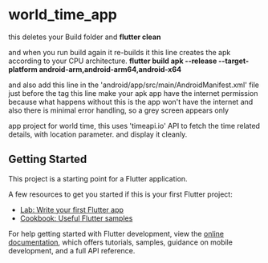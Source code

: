 # world_time_app
this deletes your Build folder and
**flutter clean**

and when you run build again it re-builds it
this line creates the apk according to your CPU architecture.
**flutter build apk --release --target-platform android-arm,android-arm64,android-x64**

and also add this line in the 'android/app/src/main/AndroidManifest.xml' file just before the <application> tag
this line make your apk app have the internet permission because what happens without this is 
the app won't have the internet and also there is minimal error handling, so a grey screen appears only
**<uses-permission android:name="android.permission.INTERNET"/>**

app project for world time, this uses 
'timeapi.io' API to fetch the time related details, with location parameter.
and display it cleanly.

## Getting Started

This project is a starting point for a Flutter application.

A few resources to get you started if this is your first Flutter project:

- [Lab: Write your first Flutter app](https://docs.flutter.dev/get-started/codelab)
- [Cookbook: Useful Flutter samples](https://docs.flutter.dev/cookbook)

For help getting started with Flutter development, view the
[online documentation](https://docs.flutter.dev/), which offers tutorials,
samples, guidance on mobile development, and a full API reference.
